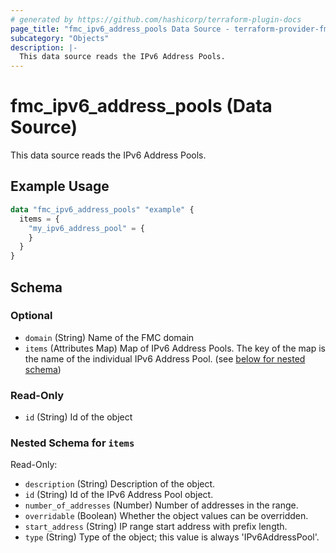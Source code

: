```yaml
---
# generated by https://github.com/hashicorp/terraform-plugin-docs
page_title: "fmc_ipv6_address_pools Data Source - terraform-provider-fmc"
subcategory: "Objects"
description: |-
  This data source reads the IPv6 Address Pools.
---
```


# fmc_ipv6_address_pools (Data Source)

This data source reads the IPv6 Address Pools.

## Example Usage

```terraform
data "fmc_ipv6_address_pools" "example" {
  items = {
    "my_ipv6_address_pool" = {
    }
  }
}
```

<!-- schema generated by tfplugindocs -->
## Schema

### Optional

- `domain` (String) Name of the FMC domain
- `items` (Attributes Map) Map of IPv6 Address Pools. The key of the map is the name of the individual IPv6 Address Pool. (see [below for nested schema](#nestedatt--items))

### Read-Only

- `id` (String) Id of the object

<a id="nestedatt--items"></a>
### Nested Schema for `items`

Read-Only:

- `description` (String) Description of the object.
- `id` (String) Id of the IPv6 Address Pool object.
- `number_of_addresses` (Number) Number of addresses in the range.
- `overridable` (Boolean) Whether the object values can be overridden.
- `start_address` (String) IP range start address with prefix length.
- `type` (String) Type of the object; this value is always 'IPv6AddressPool'.
